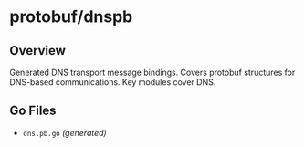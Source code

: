 # protobuf/dnspb

## Overview

Generated DNS transport message bindings. Covers protobuf structures for DNS-based communications. Key modules cover DNS.

## Go Files

- `dns.pb.go` *(generated)*

